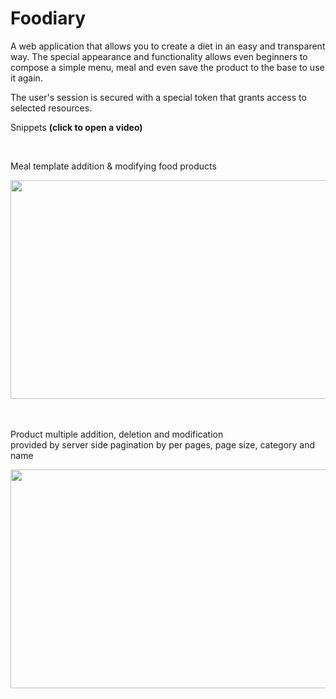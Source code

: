 # Foodiary

A web application that allows you to create a diet in an easy and transparent way. The special appearance and functionality allows even beginners to compose a simple menu, meal and even save the product to the base to use it again.

The user's session is secured with a special token that grants access to selected resources.

<p font-size=25px>Snippets <b>(click to open a video)</b></p>
<br>
<p>Meal template addition & modifying food products</p>
<div align="left">
      <a href="https://drive.google.com/file/d/1tfyf_5F43ygxNYjocBXSFw5M-pWQRUtB/view?usp=sharing">
         <img src="https://i.imgur.com/Hk9O1KH.png" width="650" height="350">
      </a>
</div>
<br><br>

<p>Product multiple addition, deletion and modification <br> provided by server side pagination by per pages, page size, category and name </p>
<div align="left">
      <a href="https://drive.google.com/file/d/1tfyf_5F43ygxNYjocBXSFw5M-pWQRUtB/view?usp=sharing">
         <img src="https://i.imgur.com/JkSxZXR.png" width="650" height="350">
      </a>
</div>

